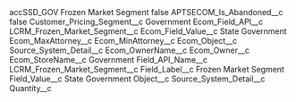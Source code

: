 <?xml version="1.0" encoding="UTF-8"?>
<CustomMetadata xmlns="http://soap.sforce.com/2006/04/metadata" xmlns:xsi="http://www.w3.org/2001/XMLSchema-instance" xmlns:xsd="http://www.w3.org/2001/XMLSchema">
    <label>accSSD_GOV Frozen Market Segment</label>
    <protected>false</protected>
    <values>
        <field>APTSECOM_Is_Abandoned__c</field>
        <value xsi:type="xsd:boolean">false</value>
    </values>
    <values>
        <field>Customer_Pricing_Segment__c</field>
        <value xsi:type="xsd:string">Government</value>
    </values>
    <values>
        <field>Ecom_Field_API__c</field>
        <value xsi:type="xsd:string">LCRM_Frozen_Market_Segment__c</value>
    </values>
    <values>
        <field>Ecom_Field_Value__c</field>
        <value xsi:type="xsd:string">State Government</value>
    </values>
    <values>
        <field>Ecom_MaxAttorney__c</field>
        <value xsi:nil="true"/>
    </values>
    <values>
        <field>Ecom_MinAttorney__c</field>
        <value xsi:nil="true"/>
    </values>
    <values>
        <field>Ecom_Object__c</field>
        <value xsi:type="xsd:string">Source_System_Detail__c</value>
    </values>
    <values>
        <field>Ecom_OwnerName__c</field>
        <value xsi:nil="true"/>
    </values>
    <values>
        <field>Ecom_Owner__c</field>
        <value xsi:nil="true"/>
    </values>
    <values>
        <field>Ecom_StoreName__c</field>
        <value xsi:type="xsd:string">Government</value>
    </values>
    <values>
        <field>Field_API_Name__c</field>
        <value xsi:type="xsd:string">LCRM_Frozen_Market_Segment__c</value>
    </values>
    <values>
        <field>Field_Label__c</field>
        <value xsi:type="xsd:string">Frozen Market Segment</value>
    </values>
    <values>
        <field>Field_Value__c</field>
        <value xsi:type="xsd:string">State Government</value>
    </values>
    <values>
        <field>Object__c</field>
        <value xsi:type="xsd:string">Source_System_Detail__c</value>
    </values>
    <values>
        <field>Quantity__c</field>
        <value xsi:nil="true"/>
    </values>
</CustomMetadata>
